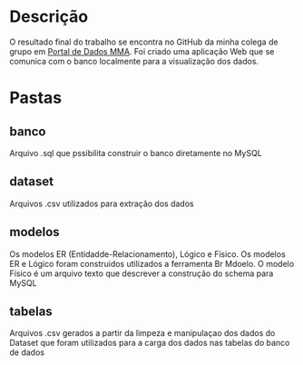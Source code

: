 # Descrição
O resultado final do trabalho se encontra no GitHub da minha colega de grupo em [Portal de Dados MMA](https://github.com/VitoriaSerafim/portal-de-dados-mma/). Foi criado uma aplicação Web que se comunica com o banco localmente para a visualização dos dados.
# Pastas
## banco
Arquivo .sql que pssibilita construir o banco diretamente no MySQL
## dataset
Arquivos .csv utilizados para extração dos dados 
## modelos
Os modelos ER (Entidadde-Relacionamento), Lógico e Físico. Os modelos ER e Lógico foram construidos utilizados a ferramenta Br Mdoelo. O modelo Físico é um arquivo texto que descrever a construção do schema para MySQL
## tabelas
Arquivos .csv gerados a partir da limpeza e manipulaçao dos dados do Dataset que foram utilizados para a carga dos dados nas tabelas do banco de dados 
